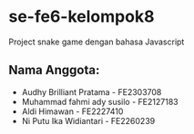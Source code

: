# **se-fe6-kelompok8**

Project snake game dengan bahasa Javascript

## **Nama Anggota:**
- Audhy Brilliant Pratama - FE2303708
- Muhammad fahmi ady susilo - FE2127183
- Aldi Himawan - FE2227410
- Ni Putu Ika Widiantari - FE2260239
